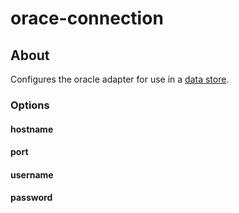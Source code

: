 # orace-connection

## About

Configures the oracle adapter for use in a [data store](../../store).

### Options

#### hostname
#### port
#### username
#### password